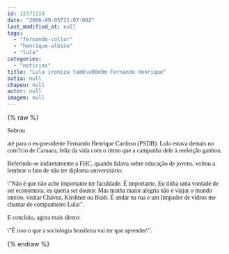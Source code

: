 ```yaml
---
id: 12371224
date: "2006-09-05T21:07:00Z"
last_modified_at: null
tags:
  - "fernando-collor"
  - "henrique-albino"
  - "lula"
categories:
  - "noticias"
title: "Lula ironiza tamb\u00e9m Fernando Henrique"
sutia: null
chapeu: null
autor: null
imagem: null
---
```

{% raw %}
<p><P><FONT face=Verdana>Sobrou</p>
<p> até para o ex-presidente Fernando Henrique Cardoso (PSDB). Lula estava demais no com?cio de Caruaru, feliz da vida com o ritmo que a campanha dele à reeleição ganhou.</FONT></P></p>
<p><P><FONT face=Verdana>Referindo-se indiretamente a FHC, quando falava sobre educação de jovens, voltou a lembrar o fato de não ter diploma universitário:</FONT></P></p>
<p><P><FONT face=Verdana>\"Não é que não ache importante ter faculdade. É importante. Eu tinha uma vontade de ser economista, eu queria ser doutor. Mas minha maior alegria não é viajar o mundo inteiro, visitar Chávez, Kirshner ou Bush. É andar na rua e um limpador de vidros me chamar de companheiro Lula\".</FONT></P></p>
<p><P><FONT face=Verdana>E concluiu, agora mais direto:</FONT></P></p>
<p><P><FONT face=Verdana>\"É isso o que a sociologia brasileira vai ter que aprender\".</FONT></P> </p>
{% endraw %}